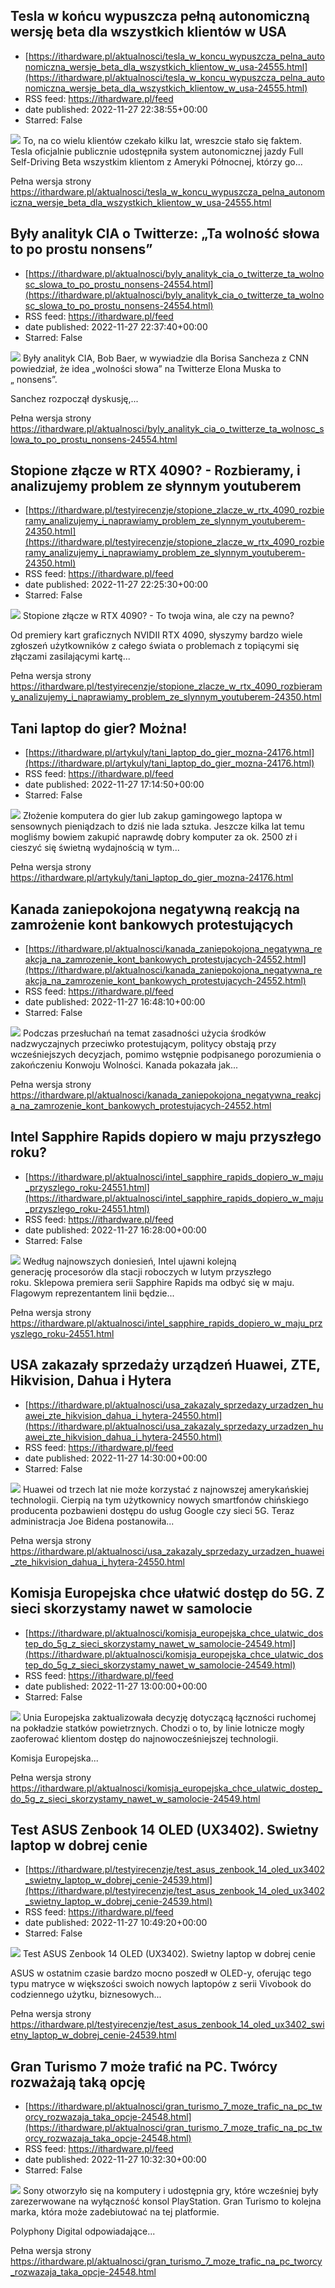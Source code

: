 ## Tesla w końcu wypuszcza pełną autonomiczną wersję beta dla wszystkich klientów w USA
 - [https://ithardware.pl/aktualnosci/tesla_w_koncu_wypuszcza_pelna_autonomiczna_wersje_beta_dla_wszystkich_klientow_w_usa-24555.html](https://ithardware.pl/aktualnosci/tesla_w_koncu_wypuszcza_pelna_autonomiczna_wersje_beta_dla_wszystkich_klientow_w_usa-24555.html)
 - RSS feed: https://ithardware.pl/feed
 - date published: 2022-11-27 22:38:55+00:00
 - Starred: False

<img src="https://ithardware.pl/artykuly/min/24555_1.jpg" />            To, na co wielu klient&oacute;w czekało&nbsp;kilku lat, wreszcie stało się faktem. Tesla oficjalnie publicznie udostępniła system autonomicznej jazdy Full Self-Driving Beta wszystkim klientom z Ameryki P&oacute;łnocnej, kt&oacute;rzy go...
            <p>Pełna wersja strony <a href="https://ithardware.pl/aktualnosci/tesla_w_koncu_wypuszcza_pelna_autonomiczna_wersje_beta_dla_wszystkich_klientow_w_usa-24555.html">https://ithardware.pl/aktualnosci/tesla_w_koncu_wypuszcza_pelna_autonomiczna_wersje_beta_dla_wszystkich_klientow_w_usa-24555.html</a></p>

## Były analityk CIA o Twitterze: „Ta wolność słowa to po prostu nonsens”
 - [https://ithardware.pl/aktualnosci/byly_analityk_cia_o_twitterze_ta_wolnosc_slowa_to_po_prostu_nonsens-24554.html](https://ithardware.pl/aktualnosci/byly_analityk_cia_o_twitterze_ta_wolnosc_slowa_to_po_prostu_nonsens-24554.html)
 - RSS feed: https://ithardware.pl/feed
 - date published: 2022-11-27 22:37:40+00:00
 - Starred: False

<img src="https://ithardware.pl/artykuly/min/24554_1.jpg" />            Były analityk CIA, Bob Baer, ​​w&nbsp;wywiadzie&nbsp;dla Borisa Sancheza z CNN powiedział, że idea &bdquo;wolności słowa&rdquo; na&nbsp;Twitterze&nbsp;Elona Muska&nbsp;to &bdquo;&nbsp;nonsens&rdquo;.

Sanchez rozpoczął dyskusję,...
            <p>Pełna wersja strony <a href="https://ithardware.pl/aktualnosci/byly_analityk_cia_o_twitterze_ta_wolnosc_slowa_to_po_prostu_nonsens-24554.html">https://ithardware.pl/aktualnosci/byly_analityk_cia_o_twitterze_ta_wolnosc_slowa_to_po_prostu_nonsens-24554.html</a></p>

## Stopione złącze w RTX 4090? - Rozbieramy, i analizujemy problem ze słynnym youtuberem
 - [https://ithardware.pl/testyirecenzje/stopione_zlacze_w_rtx_4090_rozbieramy_analizujemy_i_naprawiamy_problem_ze_slynnym_youtuberem-24350.html](https://ithardware.pl/testyirecenzje/stopione_zlacze_w_rtx_4090_rozbieramy_analizujemy_i_naprawiamy_problem_ze_slynnym_youtuberem-24350.html)
 - RSS feed: https://ithardware.pl/feed
 - date published: 2022-11-27 22:25:30+00:00
 - Starred: False

<img src="https://ithardware.pl/artykuly/min/24350_1.jpg" />            Stopione złącze w RTX 4090? - To twoja wina, ale czy na pewno?

Od premiery kart graficznych NVIDII RTX 4090,&nbsp;słyszymy bardzo wiele zgłoszeń użytkownik&oacute;w z całego świata o problemach z topiącymi się złączami zasilającymi kartę...
            <p>Pełna wersja strony <a href="https://ithardware.pl/testyirecenzje/stopione_zlacze_w_rtx_4090_rozbieramy_analizujemy_i_naprawiamy_problem_ze_slynnym_youtuberem-24350.html">https://ithardware.pl/testyirecenzje/stopione_zlacze_w_rtx_4090_rozbieramy_analizujemy_i_naprawiamy_problem_ze_slynnym_youtuberem-24350.html</a></p>

## Tani laptop do gier? Można!
 - [https://ithardware.pl/artykuly/tani_laptop_do_gier_mozna-24176.html](https://ithardware.pl/artykuly/tani_laptop_do_gier_mozna-24176.html)
 - RSS feed: https://ithardware.pl/feed
 - date published: 2022-11-27 17:14:50+00:00
 - Starred: False

<img src="https://ithardware.pl/artykuly/min/24176_1.jpg" />            Złożenie komputera do gier lub zakup gamingowego laptopa w sensownych pieniądzach to dziś nie lada sztuka. Jeszcze kilka lat temu mogliśmy bowiem zakupić naprawdę dobry komputer za ok. 2500 zł i cieszyć się świetną wydajnością w tym...
            <p>Pełna wersja strony <a href="https://ithardware.pl/artykuly/tani_laptop_do_gier_mozna-24176.html">https://ithardware.pl/artykuly/tani_laptop_do_gier_mozna-24176.html</a></p>

## Kanada zaniepokojona negatywną reakcją na zamrożenie kont bankowych protestujących
 - [https://ithardware.pl/aktualnosci/kanada_zaniepokojona_negatywna_reakcja_na_zamrozenie_kont_bankowych_protestujacych-24552.html](https://ithardware.pl/aktualnosci/kanada_zaniepokojona_negatywna_reakcja_na_zamrozenie_kont_bankowych_protestujacych-24552.html)
 - RSS feed: https://ithardware.pl/feed
 - date published: 2022-11-27 16:48:10+00:00
 - Starred: False

<img src="https://ithardware.pl/artykuly/min/24552_1.jpg" />            Podczas przesłuchań na temat zasadności użycia środk&oacute;w nadzwyczajnych przeciwko protestującym, politycy obstają przy wcześniejszych decyzjach, pomimo wstępnie podpisanego porozumienia o zakończeniu Konwoju Wolności. Kanada pokazała jak...
            <p>Pełna wersja strony <a href="https://ithardware.pl/aktualnosci/kanada_zaniepokojona_negatywna_reakcja_na_zamrozenie_kont_bankowych_protestujacych-24552.html">https://ithardware.pl/aktualnosci/kanada_zaniepokojona_negatywna_reakcja_na_zamrozenie_kont_bankowych_protestujacych-24552.html</a></p>

## Intel Sapphire Rapids dopiero w maju przyszłego roku?
 - [https://ithardware.pl/aktualnosci/intel_sapphire_rapids_dopiero_w_maju_przyszlego_roku-24551.html](https://ithardware.pl/aktualnosci/intel_sapphire_rapids_dopiero_w_maju_przyszlego_roku-24551.html)
 - RSS feed: https://ithardware.pl/feed
 - date published: 2022-11-27 16:28:00+00:00
 - Starred: False

<img src="https://ithardware.pl/artykuly/min/24551_1.jpg" />            Według najnowszych doniesień, Intel ujawni kolejną generację&nbsp;procesor&oacute;w&nbsp;dla stacji roboczych w lutym przyszłego roku.&nbsp;Sklepowa premiera serii Sapphire Rapids ma odbyć się w maju. Flagowym reprezentantem linii będzie...
            <p>Pełna wersja strony <a href="https://ithardware.pl/aktualnosci/intel_sapphire_rapids_dopiero_w_maju_przyszlego_roku-24551.html">https://ithardware.pl/aktualnosci/intel_sapphire_rapids_dopiero_w_maju_przyszlego_roku-24551.html</a></p>

## USA zakazały sprzedaży urządzeń Huawei, ZTE, Hikvision, Dahua i Hytera
 - [https://ithardware.pl/aktualnosci/usa_zakazaly_sprzedazy_urzadzen_huawei_zte_hikvision_dahua_i_hytera-24550.html](https://ithardware.pl/aktualnosci/usa_zakazaly_sprzedazy_urzadzen_huawei_zte_hikvision_dahua_i_hytera-24550.html)
 - RSS feed: https://ithardware.pl/feed
 - date published: 2022-11-27 14:30:00+00:00
 - Starred: False

<img src="https://ithardware.pl/artykuly/min/24550_1.jpg" />            Huawei od trzech lat nie może korzystać z najnowszej amerykańskiej technologii. Cierpią na tym użytkownicy nowych smartfon&oacute;w chińskiego producenta pozbawieni dostępu do usług Google czy sieci 5G. Teraz administracja Joe Bidena postanowiła...
            <p>Pełna wersja strony <a href="https://ithardware.pl/aktualnosci/usa_zakazaly_sprzedazy_urzadzen_huawei_zte_hikvision_dahua_i_hytera-24550.html">https://ithardware.pl/aktualnosci/usa_zakazaly_sprzedazy_urzadzen_huawei_zte_hikvision_dahua_i_hytera-24550.html</a></p>

## Komisja Europejska chce ułatwić dostęp do 5G. Z sieci skorzystamy nawet w samolocie
 - [https://ithardware.pl/aktualnosci/komisja_europejska_chce_ulatwic_dostep_do_5g_z_sieci_skorzystamy_nawet_w_samolocie-24549.html](https://ithardware.pl/aktualnosci/komisja_europejska_chce_ulatwic_dostep_do_5g_z_sieci_skorzystamy_nawet_w_samolocie-24549.html)
 - RSS feed: https://ithardware.pl/feed
 - date published: 2022-11-27 13:00:00+00:00
 - Starred: False

<img src="https://ithardware.pl/artykuly/min/24549_1.jpg" />            Unia Europejska zaktualizowała decyzję dotyczącą łączności ruchomej na pokładzie statk&oacute;w powietrznych. Chodzi o to, by linie lotnicze mogły zaoferować klientom dostęp do najnowocześniejszej technologii.

Komisja Europejska...
            <p>Pełna wersja strony <a href="https://ithardware.pl/aktualnosci/komisja_europejska_chce_ulatwic_dostep_do_5g_z_sieci_skorzystamy_nawet_w_samolocie-24549.html">https://ithardware.pl/aktualnosci/komisja_europejska_chce_ulatwic_dostep_do_5g_z_sieci_skorzystamy_nawet_w_samolocie-24549.html</a></p>

## Test ASUS Zenbook 14 OLED (UX3402). Swietny laptop w dobrej cenie
 - [https://ithardware.pl/testyirecenzje/test_asus_zenbook_14_oled_ux3402_swietny_laptop_w_dobrej_cenie-24539.html](https://ithardware.pl/testyirecenzje/test_asus_zenbook_14_oled_ux3402_swietny_laptop_w_dobrej_cenie-24539.html)
 - RSS feed: https://ithardware.pl/feed
 - date published: 2022-11-27 10:49:20+00:00
 - Starred: False

<img src="https://ithardware.pl/artykuly/min/24539_1.jpg" />            Test ASUS Zenbook 14 OLED (UX3402). Swietny laptop w dobrej cenie

ASUS w ostatnim czasie bardzo mocno poszedł w OLED-y, oferując tego typu matryce w większości swoich nowych laptop&oacute;w z serii Vivobook do codziennego użytku, biznesowych...
            <p>Pełna wersja strony <a href="https://ithardware.pl/testyirecenzje/test_asus_zenbook_14_oled_ux3402_swietny_laptop_w_dobrej_cenie-24539.html">https://ithardware.pl/testyirecenzje/test_asus_zenbook_14_oled_ux3402_swietny_laptop_w_dobrej_cenie-24539.html</a></p>

## Gran Turismo 7 może trafić na PC. Twórcy rozważają taką opcję
 - [https://ithardware.pl/aktualnosci/gran_turismo_7_moze_trafic_na_pc_tworcy_rozwazaja_taka_opcje-24548.html](https://ithardware.pl/aktualnosci/gran_turismo_7_moze_trafic_na_pc_tworcy_rozwazaja_taka_opcje-24548.html)
 - RSS feed: https://ithardware.pl/feed
 - date published: 2022-11-27 10:32:30+00:00
 - Starred: False

<img src="https://ithardware.pl/artykuly/min/24548_1.jpg" />            Sony otworzyło się na komputery i udostępnia gry, kt&oacute;re wcześniej były zarezerwowane na wyłączność konsol PlayStation. Gran Turismo to kolejna marka, kt&oacute;ra może zadebiutować na tej platformie.

Polyphony Digital odpowiadające...
            <p>Pełna wersja strony <a href="https://ithardware.pl/aktualnosci/gran_turismo_7_moze_trafic_na_pc_tworcy_rozwazaja_taka_opcje-24548.html">https://ithardware.pl/aktualnosci/gran_turismo_7_moze_trafic_na_pc_tworcy_rozwazaja_taka_opcje-24548.html</a></p>
